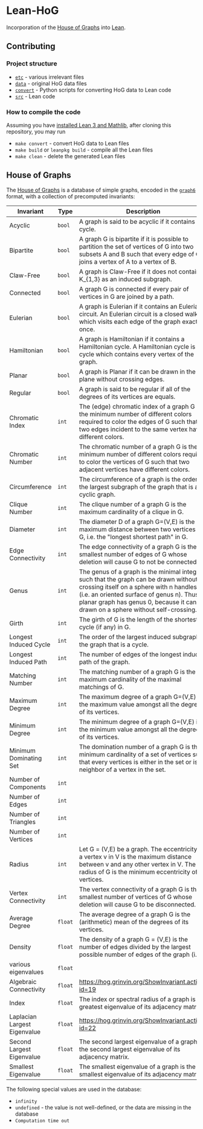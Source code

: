 # Lean-HoG

Incorporation of the [House of Graphs](http://hog.grinvin.org/) into [Lean](https://leanprover.github.io).

## Contributing

### Project structure

* [`etc`](./etc) - various irrelevant files
* [`data`](./data) - original HoG data files
* [`convert`](./convert) - Python scripts for converting HoG data to Lean code
* [`src`](./src) - Lean code

### How to compile the code

Assuming you have [installed Lean 3 and Mathlib](https://leanprover-community.github.io/index.html), after cloning this repository, you may run

* `make convert` - convert HoG data to Lean files
* `make build` or `leanpkg build` - compile all the Lean files
* `make clean` - delete the generated Lean files

## House of Graphs

The [House of Graphs](http://hog.grinvin.org/) is a database of simple graphs, encoded in the
[`graph6`](https://users.cecs.anu.edu.au/~bdm/data/formats.txt) format, with a collection of precomputed invariants:

| Invariant                    | Type | Description  |
|------------------------------|------|--------------|
| Acyclic                      | `bool` | A graph is said to be acyclic if it contains no cycle.  |
| Bipartite                    | `bool` | A graph G is bipartite if it is possible to partition the set of vertices of G into two subsets A and B such that every edge of G joins a vertex of A to a vertex of B. |
| Claw-Free                    | `bool` | A graph is Claw-Free if it does not contain a K_{1,3} as an induced subgraph. |
| Connected                    | `bool` | A graph G is connected if every pair of vertices in G are joined by a path. |
| Eulerian                     | `bool` | A graph is Eulerian if it contains an Eulerian circuit. An Eulerian circuit is a closed walk which visits each edge of the graph exactly once. |
| Hamiltonian                  | `bool` | A graph is Hamiltonian if it contains a Hamiltonian cycle. A Hamiltonian cycle is a cycle which contains every vertex of the graph. |
| Planar                       | `bool` | A graph is Planar if it can be drawn in the plane without crossing edges. |
| Regular                      | `bool` | A graph is said to be regular if all of the degrees of its vertices are equals. |
| Chromatic Index              | `int` | The (edge) chromatic index of a graph G is the minimum number of different colors required to color the edges of G such that two edges incident to the same vertex have different colors. |
| Chromatic Number             | `int` | The chromatic number of a graph G is the minimum number of different colors required to color the vertices of G such that two adjacent vertices have different colors. |
| Circumference                | `int` | The circumference of a graph is the order of the largest subgraph of the graph that is a cyclic graph. |
| Clique Number                | `int` | The clique number of a graph G is the maximum cardinality of a clique in G. |
| Diameter                     | `int` | The diameter D of a graph G=(V,E) is the maximum distance between two vertices of G, i.e. the "longest shortest path" in G. |
| Edge Connectivity            | `int` | The edge connectivity of a graph G is the smallest number of edges of G whose deletion will cause G to not be connected. |
| Genus                        | `int` | The genus of a graph is the minimal integer n such that the graph can be drawn without crossing itself on a sphere with n handles (i.e. an oriented surface of genus n). Thus, a planar graph has genus 0, because it can be drawn on a sphere without self-crossing. |
| Girth                        | `int` | The girth of G is the length of the shortest cycle (if any) in G. |
| Longest Induced Cycle        | `int` | The order of the largest induced subgraph of the graph that is a cycle. |
| Longest Induced Path         | `int` | The number of edges of the longest induced path of the graph. |
| Matching Number              | `int` | The matching number of a graph G is the maximum cardinality of the maximal matchings of G. |
| Maximum Degree               | `int` | The maximum degree of a graph G=(V,E) is the maximum value amongst all the degrees of its vertices. |
| Minimum Degree               | `int` | The minimum degree of a graph G=(V,E) is the minimum value amongst all the degrees of its vertices. |
| Minimum Dominating Set       | `int` | The domination number of a graph G is the minimum cardinality of a set of vertices such that every vertices is either in the set or is a neighbor of a vertex in the set. |
| Number of Components         | `int` |  |
| Number of Edges              | `int` |  |
| Number of Triangles          | `int` |  |
| Number of Vertices           | `int` |  |
| Radius                       | `int` | Let G = (V,E) be a graph. The eccentricity of a vertex v in V is the maximum distance between v and any other vertex in V. The radius of G is the minimum eccentricity of its vertices. |
| Vertex Connectivity          | `int` | The vertex connectivity of a graph G is the smallest number of vertices of G whose deletion will cause G to be disconnected. |
| Average Degree               | `float` | The average degree of a graph G is the (arithmetic) mean of the degrees of its vertices. |
| Density                      | `float` | The density of a graph G = (V,E) is the number of edges divided by the largest possible number of edges of the graph (i.e. |V|*(|V|-1)/2). |
| various eigenvalues          | `float` |   |
| Algebraic Connectivity       | `float` | https://hog.grinvin.org/ShowInvariant.action?id=19 |
| Index                        | `float` | The index or spectral radius of a graph is the greatest eigenvalue of its adjacency matrix. |
| Laplacian Largest Eigenvalue | `float` | https://hog.grinvin.org/ShowInvariant.action?id=22 |
| Second Largest Eigenvalue    | `float` | The second largest eigenvalue of a graph is the second largest eigenvalue of its adjacency matrix. |
| Smallest Eigenvalue          | `float` | The smallest eigenvalue of a graph is the smallest eigenvalue of its adjacency matrix. |

The following special values are used in the database:

* `infinity`
* `undefined` - the value is not well-defined, or the data are missing in the database
* `Computation time out`
